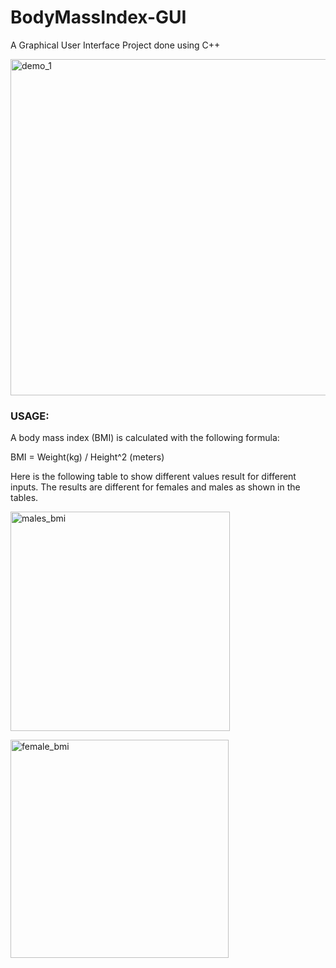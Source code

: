# BodyMassIndex-GUI
A Graphical User Interface Project done using C++

[//]: # (Adding a demo image for the project)
<img width="538" alt="demo_1" src="https://user-images.githubusercontent.com/32227678/36001854-91daf7c4-0d30-11e8-82da-df47e6413ac5.png">

### USAGE:
A body mass index (BMI) is calculated with the following formula:

BMI = Weight(kg) / Height^2 (meters)

Here is the following table to show different values result for different inputs. The results are different for females and males as shown in the tables.

[//]: # (MALE BMI Picture)
<img width="351" alt="males_bmi" src="https://user-images.githubusercontent.com/32227678/36015839-e9c5eb9a-0d78-11e8-877f-81079e5fe808.png">

[//]: # (FEMALE BMI Picture)
<img width="349" alt="female_bmi" src="https://user-images.githubusercontent.com/32227678/36015873-0db19176-0d79-11e8-98fc-d8b691f1efbe.png">